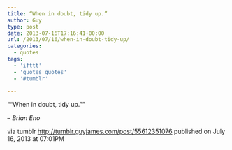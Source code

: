 ```yaml
---
title: “When in doubt, tidy up.”
author: Guy
type: post
date: 2013-07-16T17:16:41+00:00
url: /2013/07/16/when-in-doubt-tidy-up/
categories:
  - quotes
tags:
  - 'ifttt'
  - 'quotes quotes'
  - '#tumblr'

---
```

““When in doubt, tidy up.””

&#8211; _Brian Eno_

via tumblr http://tumblr.guyjames.com/post/55612351076 published on July 16, 2013 at 07:01PM